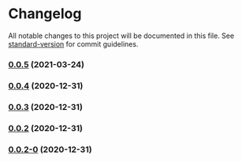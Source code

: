 # Changelog

All notable changes to this project will be documented in this file. See [standard-version](https://github.com/conventional-changelog/standard-version) for commit guidelines.

### [0.0.5](http://10.200.103.133/fangyang/tagging-master/compare/v0.0.4...v0.0.5) (2021-03-24)

### [0.0.4](http://10.200.103.133/fangyang/tagging-master/compare/v0.0.3...v0.0.4) (2020-12-31)

### [0.0.3](http://10.200.103.133/fangyang/tagging-master/compare/v0.0.2...v0.0.3) (2020-12-31)

### [0.0.2](http://10.200.103.133/fangyang/tagging-master/compare/v0.0.2-0...v0.0.2) (2020-12-31)

### [0.0.2-0](http://10.200.103.133/fangyang/tagging-master/compare/v0.0.1...v0.0.2-0) (2020-12-31)
